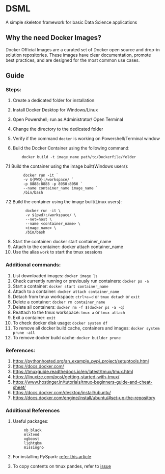 # DSML
A simple skeleton framework for basic Data Science applications 

## Why the need Docker Images?
Docker Official Images are a curated set of Docker open source and drop-in solution repositories. These images have clear documentation, promote best practices, and are designed for the most common use cases.

## Guide


### Steps:
1.  Create a dedicated folder for installation
2.  Install Docker Desktop for Windows/Linux
3.  Open Powershell; run as Administrator/ Open Terminal
4.  Change the directory to the dedicated folder
5.  Verify if the command `docker` is working on Powershell/Terminal window
6.  Build the Docker Container using the following command:

            docker build -t image_name path/to/Dockerfile/folder
7.1  Build the container using the image built(Windows users):

            docker run -it `
            -v ${PWD}:/workspace/ `
            -p 8888:8888 -p 8050:8050 `
            --name container_name image_name `
            /bin/bash
7.2  Build the container using the image built(Linux users):

             docker run -it \
             -v $(pwd):/workspace/ \
             --net=host \
             --name <container_name> \
             <image_name> \
             /bin/bash
8.  Start the container:
            docker start container_name
9.  Attach to the container:
            docker attach container_name
10. Use the alias `work` to start the tmux sessions


### Additional commands:
1.  List downloaded images: `docker image ls`
2.  Check currently running or previously run containers: `docker ps -a`
3.  Start a container: `docker start container_name`
4.  Attach to a container: `docker attach container_name`
5.  Detach from tmux workspace: `ctrl+a`+`d` or `tmux detach` or `exit`
6.  Delete a container: `docker rm container_name`
7.  Delete all containers: `docker rm -f $(docker ps -a -q)`
8.  Reattach to the tmux workspace: `tmux a` or `tmux attach`
9.  Exit a container: `exit`
10. To check docker disk usage: `docker system df`
11. To remove all docker build cache, containers and images: `docker system prune -all`
12. To remove docker build cache: `docker builder prune`


### References:

1. https://pythonhosted.org/an_example_pypi_project/setuptools.html
2. https://docs.docker.com/
3. https://tmuxguide.readthedocs.io/en/latest/tmux/tmux.html
4. https://linuxize.com/post/getting-started-with-tmux/
5. https://www.hostinger.in/tutorials/tmux-beginners-guide-and-cheat-sheet/
6. https://docs.docker.com/desktop/install/ubuntu/
7. https://docs.docker.com/engine/install/ubuntu/#set-up-the-repository

### Additional References

1. Useful packages:

            nb_black
            mlxtend
            xgboost
            lightgbm
            missingno
2. For installing PySpark:
            [refer this article](https://medium.com/@patilvijay23/installing-and-using-pyspark-on-linux-machine-e9f8dddc0c9a)
3. To copy contents on tmux pandes, refer to [issue](https://unix.stackexchange.com/questions/332419/tmux-mouse-mode-on-does-not-allow-to-select-text-with-mouse?noredirect=1&lq=1)
